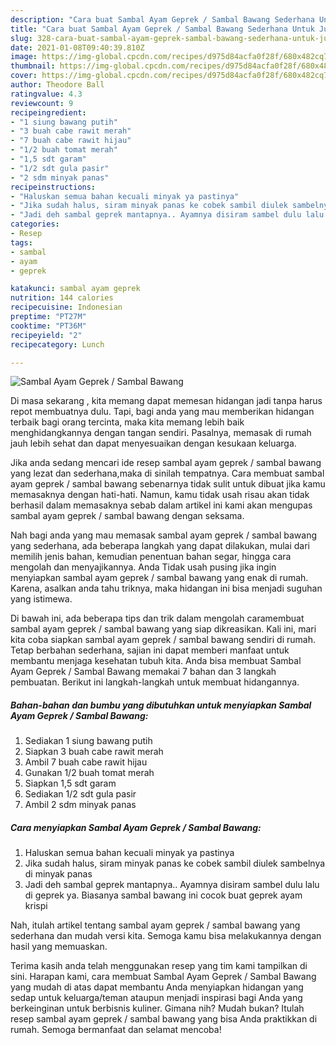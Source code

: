 ```yaml
---
description: "Cara buat Sambal Ayam Geprek / Sambal Bawang Sederhana Untuk Jualan"
title: "Cara buat Sambal Ayam Geprek / Sambal Bawang Sederhana Untuk Jualan"
slug: 328-cara-buat-sambal-ayam-geprek-sambal-bawang-sederhana-untuk-jualan
date: 2021-01-08T09:40:39.810Z
image: https://img-global.cpcdn.com/recipes/d975d84acfa0f28f/680x482cq70/sambal-ayam-geprek-sambal-bawang-foto-resep-utama.jpg
thumbnail: https://img-global.cpcdn.com/recipes/d975d84acfa0f28f/680x482cq70/sambal-ayam-geprek-sambal-bawang-foto-resep-utama.jpg
cover: https://img-global.cpcdn.com/recipes/d975d84acfa0f28f/680x482cq70/sambal-ayam-geprek-sambal-bawang-foto-resep-utama.jpg
author: Theodore Ball
ratingvalue: 4.3
reviewcount: 9
recipeingredient:
- "1 siung bawang putih"
- "3 buah cabe rawit merah"
- "7 buah cabe rawit hijau"
- "1/2 buah tomat merah"
- "1,5 sdt garam"
- "1/2 sdt gula pasir"
- "2 sdm minyak panas"
recipeinstructions:
- "Haluskan semua bahan kecuali minyak ya pastinya"
- "Jika sudah halus, siram minyak panas ke cobek sambil diulek sambelnya di minyak panas"
- "Jadi deh sambal geprek mantapnya.. Ayamnya disiram sambel dulu lalu di geprek ya. Biasanya sambal bawang ini cocok buat geprek ayam krispi"
categories:
- Resep
tags:
- sambal
- ayam
- geprek

katakunci: sambal ayam geprek 
nutrition: 144 calories
recipecuisine: Indonesian
preptime: "PT27M"
cooktime: "PT36M"
recipeyield: "2"
recipecategory: Lunch

---
```



![Sambal Ayam Geprek / Sambal Bawang](https://img-global.cpcdn.com/recipes/d975d84acfa0f28f/680x482cq70/sambal-ayam-geprek-sambal-bawang-foto-resep-utama.jpg)

Di masa  sekarang , kita memang dapat memesan hidangan jadi tanpa harus repot membuatnya dulu. Tapi, bagi anda yang mau memberikan hidangan terbaik bagi orang tercinta, maka kita memang lebih baik menghidangkannya dengan tangan sendiri. Pasalnya, memasak di rumah jauh lebih sehat dan dapat menyesuaikan dengan kesukaan keluarga.

Jika anda sedang mencari ide resep sambal ayam geprek / sambal bawang yang lezat dan sederhana,maka di sinilah tempatnya. Cara membuat sambal ayam geprek / sambal bawang  sebenarnya tidak sulit untuk dibuat jika kamu memasaknya dengan hati-hati. Namun, kamu tidak usah risau akan tidak berhasil dalam memasaknya 
sebab dalam artikel ini kami akan mengupas sambal ayam geprek / sambal bawang dengan seksama.  



Nah bagi anda yang mau memasak sambal ayam geprek / sambal bawang yang sederhana, ada beberapa langkah yang dapat dilakukan, mulai dari memilih jenis bahan, kemudian penentuan bahan segar, hingga cara mengolah dan menyajikannya. Anda Tidak usah pusing jika ingin menyiapkan sambal ayam geprek / sambal bawang yang enak di rumah. Karena, asalkan anda  tahu triknya, maka hidangan ini bisa menjadi suguhan yang istimewa.

Di bawah ini, ada beberapa tips dan trik dalam mengolah caramembuat sambal ayam geprek / sambal bawang yang siap dikreasikan. Kali ini, mari kita coba siapkan sambal ayam geprek / sambal bawang sendiri di rumah. Tetap berbahan sederhana, sajian ini dapat memberi manfaat untuk membantu menjaga kesehatan tubuh kita. Anda bisa membuat Sambal Ayam Geprek / Sambal Bawang memakai 7 bahan dan 3 langkah pembuatan. Berikut ini langkah-langkah untuk membuat hidangannya.

<!--inarticleads1-->

##### Bahan-bahan dan bumbu yang dibutuhkan untuk menyiapkan Sambal Ayam Geprek / Sambal Bawang:

1. Sediakan 1 siung bawang putih
1. Siapkan 3 buah cabe rawit merah
1. Ambil 7 buah cabe rawit hijau
1. Gunakan 1/2 buah tomat merah
1. Siapkan 1,5 sdt garam
1. Sediakan 1/2 sdt gula pasir
1. Ambil 2 sdm minyak panas




<!--inarticleads2-->

##### Cara menyiapkan Sambal Ayam Geprek / Sambal Bawang:

1. Haluskan semua bahan kecuali minyak ya pastinya
1. Jika sudah halus, siram minyak panas ke cobek sambil diulek sambelnya di minyak panas
1. Jadi deh sambal geprek mantapnya.. Ayamnya disiram sambel dulu lalu di geprek ya. Biasanya sambal bawang ini cocok buat geprek ayam krispi




Nah, itulah artikel tentang  sambal ayam geprek / sambal bawang  yang sederhana dan mudah versi kita. Semoga kamu bisa melakukannya dengan hasil yang memuaskan. 

Terima kasih anda telah menggunakan resep yang tim kami tampilkan di sini. Harapan kami, cara membuat  Sambal Ayam Geprek / Sambal Bawang yang mudah di atas dapat membantu Anda menyiapkan hidangan yang sedap untuk keluarga/teman ataupun menjadi inspirasi bagi Anda yang berkeinginan untuk berbisnis kuliner. Gimana nih? Mudah bukan? Itulah resep sambal ayam geprek / sambal bawang yang bisa Anda praktikkan di rumah. Semoga bermanfaat dan selamat mencoba!

